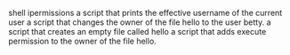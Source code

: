 shell ipermissions
 a script that prints the effective username of the current user
 a script that changes the owner of the file hello to the user betty.
a script that creates an empty file called hello
 a script that adds execute permission to the owner of the file hello.
